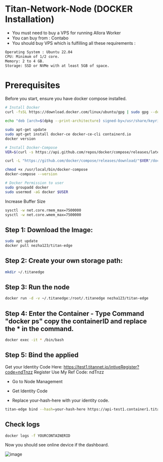# Titan-Network-Node (DOCKER Installation)

- You must need to buy a VPS for running Allora Worker
- You can buy from : Contabo
- You should buy VPS which is fulfilling all these requirements : 
```bash
Operating System : Ubuntu 22.04
CPU: Minimum of 1/2 core.
Memory: 2 to 4 GB.
Storage: SSD or NVMe with at least 5GB of space.
```
# Prerequisites
Before you start, ensure you have docker compose installed.
```bash
# Install Docker
curl -fsSL https://download.docker.com/linux/ubuntu/gpg | sudo gpg --dearmor -o /usr/share/keyrings/docker-archive-keyring.gpg

echo "deb [arch=$(dpkg --print-architecture) signed-by=/usr/share/keyrings/docker-archive-keyring.gpg] https://download.docker.com/linux/ubuntu $(lsb_release -cs) stable" | sudo tee /etc/apt/sources.list.d/docker.list > /dev/null

sudo apt-get update
sudo apt-get install docker-ce docker-ce-cli containerd.io
docker version

# Install Docker-Compose
VER=$(curl -s https://api.github.com/repos/docker/compose/releases/latest | grep tag_name | cut -d '"' -f 4)

curl -L "https://github.com/docker/compose/releases/download/"$VER"/docker-compose-$(uname -s)-$(uname -m)" -o /usr/local/bin/docker-compose

chmod +x /usr/local/bin/docker-compose
docker-compose --version

# Docker Permission to user
sudo groupadd docker
sudo usermod -aG docker $USER
```

Increase Buffer Size
```bash
sysctl -w net.core.rmem_max=7500000
sysctl -w net.core.wmem_max=7500000
```

## Step 1: Download the Image:
```bash
sudo apt update
docker pull nezha123/titan-edge
```

## Step 2:  Create your own storage path:
```bash
mkdir ~/.titanedge
```

## Step 3: Run the node
```bash
docker run -d -v ~/.titanedge:/root/.titanedge nezha123/titan-edge
```

## Step 4: Enter the Container - Type Command "docker ps" copy the containerID and replace the * in the command. 
```bash
docker exec -it * /bin/bash
```

## Step 5: Bind the applied
Get your Identity Code Here: 
https://test1.titannet.io/intiveRegister?code=ndTnzz
Register Use My Ref Code: ndTnzz
- Go to Node Management
- Get Identity Code

- Replace your-hash-here with your identity code. 
```bash
titan-edge bind --hash=your-hash-here https://api-test1.container1.titannet.io/api/v2/device/binding
```

## Check logs 
```bash
docker logs -f YOURCONTAINERID
```
Now you should see online device if the dashboard.

![image](https://github.com/user-attachments/assets/0cc41727-90f2-4d07-8bd1-97d567a76ae8)



























